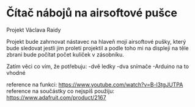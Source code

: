 # Čítač nábojů na airsoftové pušce
Projekt Václava Raidy

Projekt bude zahrnovat nástavec na hlaveň mojí airsoftové pušky, který bude sledovat jestli jím proletí projektil a podle toho mi na displeji na těle zbrani bude počítat počet kuliček v zásobníku.

Zatím věci co vím, že potřebuju:
    -dvě ledky
    -dva snímače
    -Arduino na to vhodné


reference na funkci: https://www.youtube.com/watch?v=B-l3tgJUTPA
reference na součástky co nejspíš použiju: https://www.adafruit.com/product/2167
